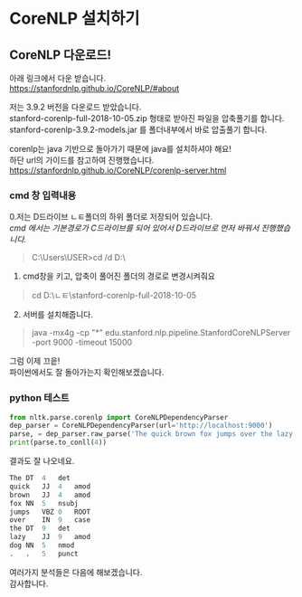 # CoreNLP 설치하기

## CoreNLP 다운로드!

아래 링크에서 다운 받습니다. <br>
https://stanfordnlp.github.io/CoreNLP/#about <br>

저는 3.9.2 버전을 다운로드 받았습니다. <br>
stanford-corenlp-full-2018-10-05.zip 형태로 받아진 파일을 압축풀기를 합니다. <br>
stanford-corenlp-3.9.2-models.jar 를 폴더내부에서 바로 압출풀기 합니다.

corenlp는 java 기반으로 돌아가기 때문에 java를 설치하셔야 해요! <br>
하단 url의 가이드를 참고하여 진행했습니다. <br>
https://stanfordnlp.github.io/CoreNLP/corenlp-server.html <br>

### cmd 창 입력내용

0.저는 D드라이브 ㄴㅌ폴더의 하위 폴더로 저장되어 있습니다. <br>
*cmd 에서는 기본경로가 C드라이브를 되어 있어서 D드라이브로 먼저 바꿔서 진행했습니다. <br>*
> C:\Users\USER>cd /d D:\

1. cmd창을 키고, 압축이 풀어진 폴더의 경로로 변경시켜줘요 <br>
> cd D:\ㄴㅌ\stanford-corenlp-full-2018-10-05
2. 서버를 설치해줍니다.
> java -mx4g -cp "*" edu.stanford.nlp.pipeline.StanfordCoreNLPServer -port 9000 -timeout 15000

그럼 이제 끄읕! <br>
파이썬에서도 잘 돌아가는지 확인해보겠습니다.  <br>


### python 테스트

```python
from nltk.parse.corenlp import CoreNLPDependencyParser
dep_parser = CoreNLPDependencyParser(url='http://localhost:9000')
parse, = dep_parser.raw_parse('The quick brown fox jumps over the lazy dog.')
print(parse.to_conll(4))
```

결과도 잘 나오네요. <br>

```python
The	DT	4	det
quick	JJ	4	amod
brown	JJ	4	amod
fox	NN	5	nsubj
jumps	VBZ	0	ROOT
over	IN	9	case
the	DT	9	det
lazy	JJ	9	amod
dog	NN	5	nmod
.	.	5	punct
```

여러가지 분석들은 다음에 해보겠습니다. <br>
감사합니다.
